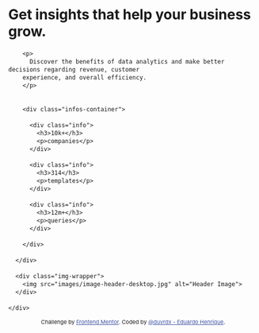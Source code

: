 <!DOCTYPE html>
<html lang="en">

<head>
  <meta charset="UTF-8">
  <meta name="viewport" content="width=device-width, initial-scale=1.0">
  <!-- displays site properly based on user's device -->

  <link rel="icon" type="image/png" sizes="32x32" href="./images/favicon-32x32.png">

  <!-- Linkando CSS -->

  <link rel="stylesheet" type="text/css" href="css/style.css">


  <title>Frontend Mentor | Stats preview card component</title>

  <!-- Feel free to remove these styles or customise in your own stylesheet 👍 -->
  <style>
    .attribution {
      font-size: 11px;
      text-align: center;
    }

    .attribution a {
      color: hsl(228, 45%, 44%);
    }
  </style>
</head>

<body>

  <main>
    <div class="container">
      <div class="text-wrapper">
        <h1>Get <strong class="purple">insights</strong> that help your business grow.</h1>

        <p>
          Discover the benefits of data analytics and make better decisions regarding revenue, customer
        experience, and overall efficiency.
        </p>

        
        <div class="infos-container">

          <div class="info">
            <h3>10k+</h3>
            <p>companies</p>
          </div>

          <div class="info">
            <h3>314</h3>
            <p>templates</p>
          </div>

          <div class="info">
            <h3>12m+</h3>
            <p>queries</p>
          </div>

        </div>
                
      </div>

      <div class="img-wrapper">
        <img src="images/image-header-desktop.jpg" alt="Header Image">        
      </div>

    </div>
  </main>


  <div class="attribution">
    <footer>
      Challenge by <a href="https://www.frontendmentor.io?ref=challenge" target="_blank">Frontend Mentor</a>.
      Coded by <a href="https://github.com/duvrdx" target="_blank">@duvrdx - Eduardo Henrique</a>.
    </footer>
  </div>
</body>

</html>
